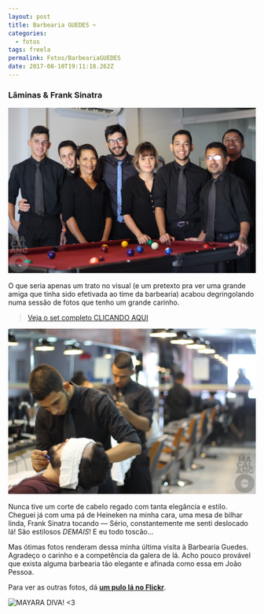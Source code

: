 ```yaml
---
layout: post
title: Barbearia GUEDES ✂
categories:
  - fotos
tags: freela
permalink: Fotos/BarbeariaGUEDES
date: 2017-08-10T19:11:18.262Z
---
```

### Lâminas & Frank Sinatra

![](/images/uploads/1_7dhsjncdx7zm2zzpkqgc1g.png)

O que seria apenas um trato no visual (e um pretexto pra ver uma grande amiga que tinha sido efetivada ao time da barbearia) acabou degringolando numa sessão de fotos que tenho um grande carinho.

> [Veja o set completo CLICANDO AQUI](https://flic.kr/s/aHskW51b8h)

![](/images/uploads/1_yko7o-i4cpdshi904cnlcg.png)

Nunca tive um corte de cabelo regado com tanta elegância e estilo. Cheguei já com uma pá de Heineken na minha cara, uma mesa de bilhar linda, Frank Sinatra tocando — Sério, constantemente me senti deslocado lá! São estilosos *DEMAIS*! E eu todo toscão…

Mas ótimas fotos renderam dessa minha última visita à Barbearia Guedes. Agradeço o carinho e a competência da galera de lá. Acho pouco provável que exista alguma barbearia tão elegante e afinada como essa em João Pessoa.

Para ver as outras fotos, dá **[um pulo lá no Flickr](https://flic.kr/s/aHskW51b8h)**.

![](/images/uploads/1_qohcoxiwksxhsge0_otofq.png "MAYARA DIVA! <3")